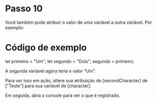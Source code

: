 # Passo 10

Você também pode atribuir o valor de uma variável a outra variável. Por exemplo:

# Código de exemplo

let primeiro = "Um";
let segundo = "Dois";
segundo = primeiro;

A segunda variável agora teria o valor “Um”.

Para ver isso em ação, altere sua atribuição de [secondCharacter] de ["Teste"] para sua variável de [character].

Em seguida, abra o console para ver o que é registrado.